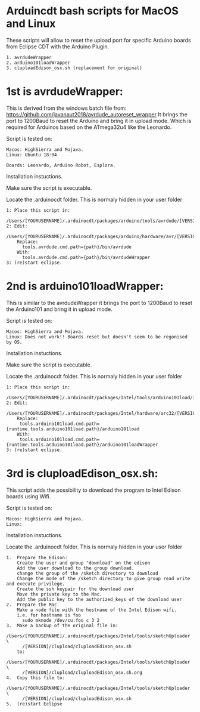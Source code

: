 # Arduincdt bash scripts for MacOS and Linux
These scripts will allow to reset the upload port for specific Arduino boards from Eclipse CDT with the Arduino Plugin.

	1. avrdudeWrapper
	2. arduino101loadWrapper
	3. cluploadEdison_osx.sh (replacement for original)

# 1st is avrdudeWrapper:
This is derived from the windows batch file from: https://github.com/javanaut2018/avrdude_autoreset_wrapper
It brings the port to 1200Baud to reset the Arduino and bring it in upload mode. Which is required for Arduinos based on the ATmega32u4 like the Leonardo.

Script is tested on:

	Macos: HighSierra and Mojava.
	Linux: Ubuntu 18:04
	
	Boards: Leonardo, Arduino Robot, Esplora.

Installation instuctions.

Make sure the script is executable.

Locate the .arduinocdt folder. This is normaly hidden in your user folder

	1: Place this script in:
		/Users/[YOURUSERNAME]/.arduinocdt/packages/arduino/tools/avrdude/[VERSION]/bin
	2: Edit:
	   	/Users/[YOURUSERNAME]/.arduinocdt/packages/arduino/hardware/avr/[VERSION]/platform.txt
		Replace:
		  tools.avrdude.cmd.path={path}/bin/avrdude
		With:
		  tools.avrdude.cmd.path={path}/bin/avrdudeWrapper
	3: (re)start eclipse.


# 2nd is arduino101loadWrapper:
This is similar to the avrdudeWrapper it brings the port to 1200Baud to reset the Arduino101 and bring it in upload mode.

Script is tested on:

	Macos: HighSierra and Mojava.
	Linux: Does not work!! Boards reset but doesn't seem to be regonised by OS.

Installation instuctions.

Make sure the script is executable.

Locate the .arduinocdt folder. This is normaly hidden in your user folder

	1: Place this script in:
		/Users/[YOURUSERNAME]/.arduinocdt/packages/Intel/tools/arduino101load/[VERSION]/
	2: Edit:
		/Users/[YOURUSERNAME]/.arduinocdt/packages/Intel/hardware/arc32/[VERSION]/platform.txt
		Replace:
		 tools.arduino101load.cmd.path={runtime.tools.arduino101load.path}/arduino101load
		With:
		 tools.arduino101load.cmd.path={runtime.tools.arduino101load.path}/arduino101loadWrapper
	3: (re)start eclipse.

# 3rd is cluploadEdison_osx.sh:
This script adds the possibility to download the program to Intel Edison boards using Wifi.

Script is tested on:

	Macos: HighSierra and Mojava.
	Linux: 

Installation instuctions.

Locate the .arduinocdt folder. This is normaly hidden in your user folder

	1.	Prepare the Edison:
		Create the user and group "download" on the edison
		Add the user download to the group download.
		change the group of the /sketch directory to download
		Change the mode of the /sketch directory to give group read write and execute privilege.
		Create the ssh keypair for the download user
		Move the private key to the Mac.
		Add the public key to the authorized_keys of the download user
	2.	Prepare the Mac
		Make a node file with the hostname of the Intel Edison wifi.
		i.e. for hostname is foo
		  sudo mknode /dev/cu.foo c 3 2
	3.	Make a backup of the original file in:
		  /Users/[YOURUSERNAME]/.arduinocdt/packages/Intel/tools/sketchUploader \ 
		  /[VERSION]/clupload/cluploadEdison_osx.sh
		to:
		  /Users/[YOURUSERNAME]/.arduinocdt/packages/Intel/tools/sketchUploader \
		  /[VERSION]/clupload/cluploadEdison_osx.sh.org
	4.	Copy this file to:
		  /Users/[YOURUSERNAME]/.arduinocdt/packages/Intel/tools/sketchUploader \
		  /[VERSION]/clupload/cluploadEdison_osx.sh
	5.	(re)start Eclipse

